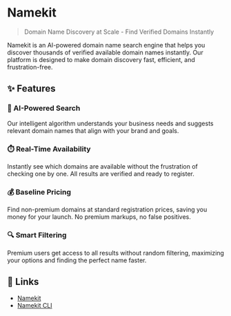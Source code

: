 # Namekit

> Domain Name Discovery at Scale - Find Verified Domains Instantly

Namekit is an AI-powered domain name search engine that helps you discover thousands of verified available domain names instantly. Our platform is designed to make domain discovery fast, efficient, and frustration-free.

## ✨ Features

### 🧠 AI-Powered Search
Our intelligent algorithm understands your business needs and suggests relevant domain names that align with your brand and goals.

### ⏱️ Real-Time Availability
Instantly see which domains are available without the frustration of checking one by one. All results are verified and ready to register.

### 💰 Baseline Pricing
Find non-premium domains at standard registration prices, saving you money for your launch. No premium markups, no false positives.

### 🔍 Smart Filtering
Premium users get access to all results without random filtering, maximizing your options and finding the perfect name faster.

## 🔗 Links

- [Namekit](https://namekit.app)
- [Namekit CLI](https://github.com/namekitapp/namekit)
